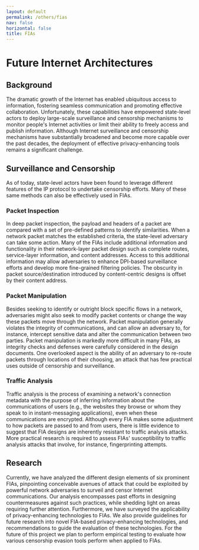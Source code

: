 ```yaml
---
layout: default
permalink: /others/fias
nav: false
horizontal: false
title: FIAs
---
```


# Future Internet Architectures

## Background

The dramatic growth of the Internet has enabled ubiquitous access to information, fostering seamless communication and promoting effective collaboration.  Unfortunately, these capabilities have empowered state-level actors to deploy large-scale surveillance and censorship mechanisms to monitor people's Internet activities or limit their ability to freely access and publish information.  Although Internet surveillance and censorship mechanisms have substantially broadened and become more capable over the past decades, the deployment of effective privacy-enhancing tools remains a significant challenge.

## Surveillance and Censorship

As of today, state-level actors have been found to leverage different features of the IP protocol to undertake censorship efforts.  Many of these same methods can also be effectively used in FIAs.

### Packet Inspection

In deep packet inspection, the payload and headers of a packet are compared with a set of pre-defined patterns to identify similarities.  When a network packet matches the established criteria, the state-level adversary can take some action.  Many of the FIAs include additional information and functionality in their network-layer packet design such as complete routes, service-layer information, and content addresses. Access to this additional information may allow adversaries to enhance DPI-based surveillance efforts and develop more fine-grained filtering policies. The obscurity in packet source/destination introduced by content-centric designs is offset by their content address.

### Packet Manipulation

Besides seeking to identify or outright block specific flows in a network, adversaries might also seek to modify packet contents or change the way these packets move through the network. Packet manipulation generally violates the integrity of communications, and can allow an adversary to, for instance, intercept sensitive data and alter the communication between two parties.  Packet manipulation is markedly more difficult in many FIAs, as integrity checks and defenses were carefully considered in the design documents.  One overlooked aspect is the ability of an adversary to re-route packets through locations of their choosing, an attack that has few practical uses outside of censorship and surveillance.

### Traffic Analysis

Traffic analysis is the process of examining a network's connection metadata with the purpose of inferring information about the communications of users (e.g., the websites they browse or whom they speak to in instant-messaging applications), even when these communications are encrypted.  Although every FIA makes some adjustment to how packets are passed to and from users, there is little evidence to suggest that FIA designs are inherently resistant to traffic analysis attacks. More practical research is required to assess FIAs' susceptibility to traffic analysis attacks that involve, for instance, fingerprinting attempts.

## Research
Currently, we have analyzed the different design elements of six prominent FIAs, pinpointing conceivable avenues of attack that could be exploited by powerful network adversaries to surveil and censor Internet communications. Our analysis encompasses past efforts in designing countermeasures against such practices, while shedding light on areas requiring further attention. Furthermore, we have surveyed the applicability of privacy-enhancing technologies to FIAs. We also provide guidelines for future research into novel FIA-based privacy-enhancing technologies, and recommendations to guide the evaluation of these technologies. For the future of this project we plan to perform empirical testing to evaluate how various censorship evasion tools perform when applied to FIAs.
